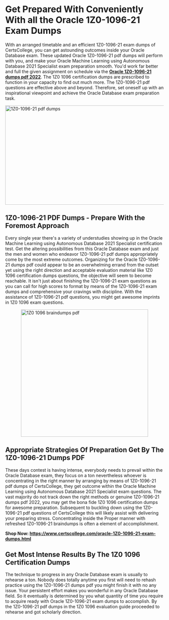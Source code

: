 <h1><strong>Get Prepared With Conveniently With all the Oracle 1Z0-1096-21 Exam Dumps&nbsp;</strong></h1>
<p><span style="font-weight: 400;">With an arranged timetable and an efficient  1Z0-1096-21 exam dumps of CertsCollege, you can get astounding outcomes inside your Oracle Database exam. These updated Oracle 1Z0-1096-21 pdf dumps will perform with you, and make your Oracle Machine Learning using Autonomous Database 2021 Specialist exam preparation smooth. You'd work far better and full the given assignment on schedule via the <strong><a href="https://www.certscollege.com/oracle-1Z0-1096-21-exam-dumps.html">Oracle 1Z0-1096-21 dumps pdf 2022</a></strong>. The 1Z0 1096 certification dumps are prescribed to function in your capacity to find out much more. The  1Z0-1096-21 pdf questions are effective above and beyond. Therefore, set oneself up with an inspirational viewpoint and achieve the Oracle Database exam preparation task.&nbsp;</span></p>
<p><span style="font-weight: 400;"><img style="display: block; margin-left: auto; margin-right: auto;" src="https://i.ibb.co/CPDK3ps/Yellow-and-Blue-Initiative-Blog-Banner.png" alt="1Z0-1096-21 pdf dumps" width="559" height="315" /></span></p>
<h2><strong>1Z0-1096-21 PDF Dumps - Prepare With the Foremost Approach</strong></h2>
<p><span style="font-weight: 400;">Every single year there's a variety of understudies showing up in the Oracle Machine Learning using Autonomous Database 2021 Specialist certification test. Get the altering possibilities from this Oracle Database exam and just the men and women who endeavor 1Z0-1096-21 pdf dumps appropriately come by the most extreme outcomes. Organizing for the Oracle 1Z0-1096-21 dumps pdf could appear to be an overwhelming errand from the outset yet using the right direction and acceptable evaluation material like 1Z0 1096 certification dumps questions, the objective will seem to become reachable. It isn't just about finishing the 1Z0-1096-21 exam questions as you can call for high scores to format by means of the 1Z0-1096-21 exam dumps and comprehensive your cravings with discipline. With the assistance of 1Z0-1096-21 pdf questions, you might get awesome imprints in 1Z0 1096 exam questions.</span></p>
<p><span style="font-weight: 400;"><a href="https://tinyurl.com/2384wv2w"><img style="display: block; margin-left: auto; margin-right: auto;" src="https://i.ibb.co/9tMrhdY/Teacher-Appreciation-Invitation.png" alt="1Z0 1096 braindumps pdf " width="404" height="404" /></a></span></p>
<h2><strong>Appropriate Strategies Of Preparation Get By The 1Z0-1096-21 Dumps PDF</strong></h2>
<p><span style="font-weight: 400;">These days contest is having intense, everybody needs to prevail within the Oracle Database exam, they focus on a ton nevertheless whoever is concentrating in the right manner by arranging by means of 1Z0-1096-21 pdf dumps of CertsCollege, they get outcome within the Oracle Machine Learning using Autonomous Database 2021 Specialist exam questions. The vast majority do not track down the right methods or genuine 1Z0-1096-21 dumps pdf 2022, you may get the bona fide 1Z0 1096 certification dumps for awesome preparation. Subsequent to buckling down using the  1Z0-1096-21 pdf questions of CertsCollege this will likely assist with delivering your preparing stress. Concentrating inside the Proper manner with refreshed 1Z0-1096-21 braindumps is often a element of accomplishment.</span></p>
<p><span style="font-weight: 400;"><strong>Shop Now: <a href="https://www.certscollege.com/oracle-1Z0-1096-21-exam-dumps.html">https://www.certscollege.com/oracle-1Z0-1096-21-exam-dumps.html</a></strong></span></p>
<h2><strong>Get Most Intense Results By The 1Z0 1096 Certification Dumps</strong></h2>
<p><span style="font-weight: 400;">The technique to progress in any Oracle Database exam is usually to rehearse a ton. Nobody does totally anytime you first will need to rehash practice using the 1Z0-1096-21 dumps pdf you might finish it with no any issue. Your persistent effort makes you wonderful in any Oracle Database field. So it eventually is determined by you what quantity of time you require to acquire ready with Oracle 1Z0-1096-21 exam dumps to accomplish. By the 1Z0-1096-21 pdf dumps in the 1Z0 1096 evaluation guide proceeded to rehearse and got scholarly direction.</span></p>
